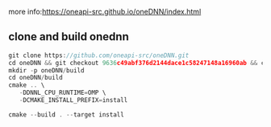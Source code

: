 more info:<https://oneapi-src.github.io/oneDNN/index.html>

## clone and build onednn

``` c++
git clone https://github.com/oneapi-src/oneDNN.git
cd oneDNN && git checkout 9636c49abf376d2144dace1c58247148a16960ab && cd ..
mkdir -p oneDNN/build
cd oneDNN/build
cmake .. \
   -DDNNL_CPU_RUNTIME=OMP \
   -DCMAKE_INSTALL_PREFIX=install

cmake --build . --target install

```
